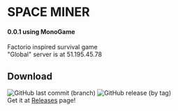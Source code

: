 # SPACE MINER
#### 0.0.1 using MonoGame
Factorio inspired survival game \
"Global" server is at 51.195.45.78
## Download
![GitHub last commit (branch)](https://img.shields.io/github/last-commit/fcolor04/spaceminer/main?label=Last%20Commit) ![GitHub release (by tag)](https://img.shields.io/github/downloads/fcolor04/spaceminer/latest/total?label=Downloads) \
Get it at [Releases](https://github.com/FColor04/SpaceMiner/releases) page!